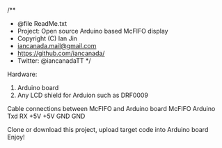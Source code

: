 /**
 * @file ReadMe.txt
 * Project: Open source Arduino based McFIFO display
 * Copyright (C) Ian Jin
 * iancanada.mail@gmail.com
 * https://github.com/iancanada/
 * Twitter: @iancanadaTT
 */

Hardware:
1. Arduino board
2. Any LCD shield for Arduion such as DRF0009

Cable connections between McFIFO and Arduino board 
McFIFO    Arduino
Txd       RX
+5V       +5V
GND       GND

Clone or download this project, upload target code into Arduino board
Enjoy!


